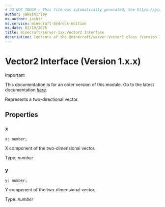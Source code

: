 ```yaml
---
# DO NOT TOUCH — This file was automatically generated. See https://github.com/mojang/minecraftapidocsgenerator to modify descriptions, examples, etc.
author: jakeshirley
ms.author: jashir
ms.service: minecraft-bedrock-edition
ms.date: 02/10/2025
title: minecraft/server-1xx.Vector2 Interface
description: Contents of the @minecraft/server.Vector2 class (Version 1.x.x).
---
```

# Vector2 Interface (Version 1.x.x)

> [!IMPORTANT]
> This documentation is for an older version of this module. Go to the latest documentation [*here*](../../../scriptapi/minecraft/server/Vector2.md).

Represents a two-directional vector.

## Properties

### **x**
`x: number;`

X component of the two-dimensional vector.

Type: *number*

### **y**
`y: number;`

Y component of the two-dimensional vector.

Type: *number*
